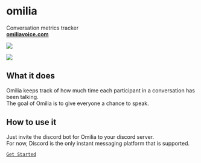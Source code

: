 # omilia
Conversation metrics tracker  
**[omiliavoice.com](https://omiliavoice.com/)**

![](https://firebasestorage.googleapis.com/v0/b/omilia-7adde.appspot.com/o/media%2FOmilia%20logo%20colored.png?alt=media)

![](https://firebasestorage.googleapis.com/v0/b/omilia-7adde.appspot.com/o/media%2Fomilia%20usage%20screenshot.png?alt=media)

## What it does
Omilia keeps track of how much time each participant in a conversation has been talking.  
The goal of Omilia is to give everyone a chance to speak.

## How to use it
Just invite the discord bot for Omilia to your discord server.  
For now, Discord is the only instant messaging platform that is supported.

[`Get Started`](https://discord.com/oauth2/authorize?client_id=927101408052924426&permissions=274914609152&scope=applications.commands%20bot)
